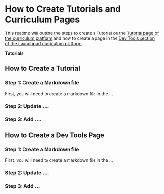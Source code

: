 # How to Create Tutorials and Curriculum Pages
This readme will outline the steps to create a Tutorial on the [Tutorial page of the curriculum platform](https://curriculum.pl-launchpad.io/tutorials/) and how to create a page in the [Dev Tools section of the Launchpad curriculum platform](https://curriculum.pl-launchpad.io/curriculum/dev-tools/objectives/).

**Tutorials**

## How to Create a Tutorial

### Step 1: Create a Markdown file
First, you will need to create a markdown file in the ...

### Step 2: Update ....

### Step 3: Add ....

## How to Create a Dev Tools Page

### Step 1: Create a Markdown file
First, you will need to create a markdown file in the ...

### Step 2: Update ....

### Step 3: Add ...
